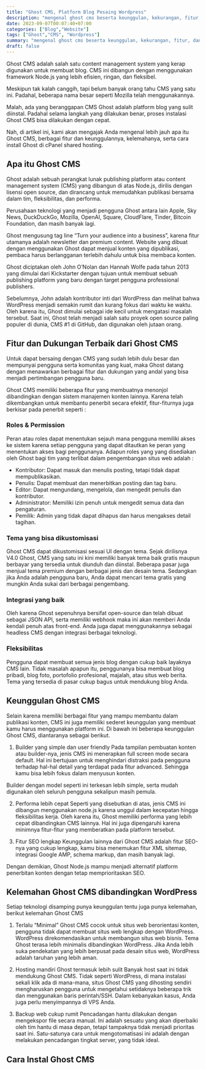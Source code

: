 ```yaml
---
title: "Ghost CMS, Platform Blog Pesaing Wordpress"
description: "mengenal ghost cms beserta keunggulan, kekurangan, fitur, dan cara instal ghost cms di cpanel shared hosting"
date: 2023-09-07T00:07:40+07:00
categories: ["Blog","Website"]
tags: ["Ghost","CMS", "Wordpress"]
summary: "mengenal ghost cms beserta keunggulan, kekurangan, fitur, dan cara instal ghost cms di cpanel shared hosting"
draft: false
---
```


Ghost CMS adalah salah satu content management system yang kerap digunakan untuk membuat blog. CMS ini dibangun dengan menggunakan framework Node.js yang lebih efisien, ringan, dan fleksibel.

Meskipun tak kalah canggih, tapi belum banyak orang tahu CMS yang satu ini. Padahal, beberapa nama besar seperti Mozilla telah menggunakannya.

Malah, ada yang beranggapan CMS Ghost adalah platform blog yang sulit diinstal. Padahal selama langkah yang dilakukan benar, proses instalasi Ghost CMS bisa dilakukan dengan cepat.

Nah, di artikel ini, kami akan mengajak Anda mengenal lebih jauh apa itu Ghost CMS, berbagai fitur dan keunggulannya, kelemahanya, serta cara install Ghost di cPanel shared hosting.

## Apa itu Ghost CMS
Ghost adalah sebuah perangkat lunak publishing platform atau content management system (CMS) yang dibangun di atas Node.js, dirilis dengan lisensi open source, dan dirancang untuk memudahkan publikasi bersama dalam tim, fleksibilitas, dan performa.

Perusahaan teknologi yang menjadi pengguna Ghost antara lain Apple, Sky News, DuckDuckGo, Mozilla, OpenAI, Square, CloudFlare, Tinder, Bitcoin Foundation, dan masih banyak lagi.

Ghost mengusung tag line “Turn your audience into a business”, karena fitur utamanya adalah newsletter dan premium content. Website yang dibuat dengan menggunakan Ghost dapat menjual konten yang dipublikasi, pembaca harus berlangganan terlebih dahulu untuk bisa membaca konten.

Ghost diciptakan oleh John O’Nolan dan Hannah Wolfe pada tahun 2013 yang dimulai dari Kickstarter dengan tujuan untuk membuat sebuah publishing platform yang baru dengan target pengguna professional publishers.

Sebelumnya, John adalah kontributor inti dari WordPress dan melihat bahwa WordPress menjadi semakin rumit dan kurang fokus dari waktu ke waktu. Oleh karena itu, Ghost dimulai sebagai ide kecil untuk mengatasi masalah tersebut. Saat ini, Ghost telah menjadi salah satu proyek open source paling populer di dunia, CMS #1 di GitHub, dan digunakan oleh jutaan orang.

## Fitur dan Dukungan Terbaik dari Ghost CMS
Untuk dapat bersaing dengan CMS yang sudah lebih dulu besar dan mempunyai pengguna serta komunitas yang kuat, maka Ghost datang dengan menawarkan berbagai fitur dan dukungan yang andal yang bisa menjadi pertimbangan pengguna baru.

Ghost CMS memiliki beberapa fitur yang membuatnya menonjol dibandingkan dengan sistem manajemen konten lainnya. Karena telah dikembangkan untuk membantu penerbit secara efektif, fitur-fiturnya juga berkisar pada penerbit seperti :

### Roles & Permission
Peran atau roles dapat menentukan sejauh mana pengguna memiliki akses ke sistem karena setiap pengguna yang dapat ditautkan ke peran yang menentukan akses bagi penggunanya. Adapun roles yang yang disediakan oleh Ghost bagi tim yang terlibat dalam pengembangan situs web adalah :
- Kontributor: Dapat masuk dan menulis posting, tetapi tidak dapat mempublikasikan.
- Penulis: Dapat membuat dan menerbitkan posting dan tag baru.
- Editor: Dapat mengundang, mengelola, dan mengedit penulis dan kontributor.
- Administrator: Memiliki izin penuh untuk mengedit semua data dan pengaturan.
- Pemilik: Admin yang tidak dapat dihapus dan harus mengakses detail tagihan.

### Tema yang bisa dikustomisasi
Ghost CMS dapat dikustomisasi sesuai UI dengan tema. Sejak dirilisnya V4.0 Ghost, CMS yang satu ini kini memiliki banyak tema baik gratis maupun berbayar yang tersedia untuk diunduh dan diinstal. Beberapa pasar juga menjual tema premium dengan berbagai jenis dan desain tema. Sedangkan jika Anda adalah pengguna baru, Anda dapat mencari tema gratis yang mungkin Anda sukai dari berbagai pengembang.

### Integrasi yang baik
Oleh karena Ghost sepenuhnya bersifat open-source dan telah dibuat sebagai JSON API, serta memiliki webhook maka ini akan memberi Anda kendali penuh atas front-end. Anda juga dapat menggunakannya sebagai headless CMS dengan integrasi berbagai teknologi.

### Fleksibilitas
Pengguna dapat membuat semua jenis blog dengan cukup baik layaknya CMS lain. Tidak masalah apapun itu, penggunanya bisa membuat blog pribadi, blog foto, portofolio profesional, majalah, atau situs web berita. Tema yang tersedia di pasar cukup bagus untuk mendukung blog Anda.

## Keunggulan Ghost CMS
Selain karena memiliki berbagai fitur yang mampu membantu dalam publikasi konten, CMS ini juga memiliki sederet keunggulan yang membuat kamu harus menggunakan platform ini. Di bawah ini beberapa keunggulan Ghost CMS, diantaranya sebagai berikut.

1. Builder yang simple dan user friendly
Pada tampilan pembuatan konten atau builder-nya, jenis CMS ini menerapkan full screen mode secara default. Hal ini bertujuan untuk menghindari distraksi pada pengguna terhadap hal-hal detail yang terdapat pada fitur advanced.  Sehingga kamu bisa lebih fokus dalam menyusun konten. 

Builder dengan model seperti ini terkesan lebih simple, serta mudah digunakan oleh seluruh pengguna sekalipun masih pemula.

2. Performa lebih cepat
Seperti yang disebutkan di atas, jenis CMS ini dibangun menggunakan node.js karena unggul dalam kecepatan hingga fleksibilitas kerja. Oleh karena itu, Ghost memiliki performa yang lebih cepat dibandingkan CMS lainnya. Hal ini juga dipengaruhi karena minimnya fitur-fitur yang memberatkan pada platform tersebut.

3. Fitur SEO lengkap
Keunggulan lainnya dari Ghost CMS adalah fitur SEO-nya yang cukup lengkap, kamu bisa menemukan fitur XML sitemap, integrasi Google AMP, schema markup, dan masih banyak lagi. 

Dengan demikian, Ghost Node.js mampu menjadi alternatif platform penerbitan konten dengan tetap memprioritaskan SEO.

## Kelemahan Ghost CMS dibandingkan WordPress
Setiap teknologi disamping punya keunggulan tentu juga punya kelemahan, berikut kelemahan Ghost CMS

1. Terlalu “Minimal”
Ghost CMS cocok untuk situs web berorientasi konten, pengguna tidak dapat membuat situs web lengkap dengan WordPress. WordPress direkomendasikan untuk membangun situs web bisnis. Tema Ghost terasa lebih minimalis dibandingkan WordPress. Jika Anda lebih suka pendekatan yang lebih berpusat pada desain situs web, WordPress adalah taruhan yang lebih aman.

2. Hosting mandiri Ghost termasuk lebih sulit
Banyak host saat ini tidak mendukung Ghost CMS. Tidak seperti WordPress, di mana instalasi sekali klik ada di mana-mana, situs Ghost CMS yang dihosting sendiri mengharuskan pengguna untuk mengetahui setidaknya beberapa trik dan menggunakan baris perintah/SSH. Dalam kebanyakan kasus, Anda juga perlu menyimpannya di VPS Anda.

3. Backup web cukup rumit
Pencadangan hantu dilakukan dengan mengekspor file secara manual. Ini adalah sesuatu yang akan diperbaiki oleh tim hantu di masa depan, tetapi tampaknya tidak menjadi prioritas saat ini. Satu-satunya cara untuk mengotomatisasi ini adalah dengan melakukan pencadangan tingkat server, yang tidak ideal.

## Cara Instal Ghost CMS
